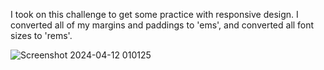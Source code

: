 I took on this challenge to get some practice with responsive design.  I converted all of my margins and paddings to 'ems', and converted all font sizes to 'rems'.  

![Screenshot 2024-04-12 010125](https://github.com/cdanderson76/blogPreviewCard/assets/138369806/0445b226-6c5d-4350-8087-6862068ae055)
